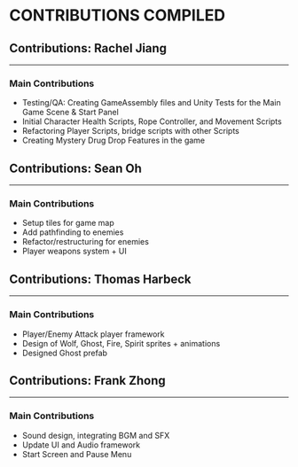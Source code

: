 # CONTRIBUTIONS COMPILED

## Contributions: Rachel Jiang
______________________________________________________________________________________
### Main Contributions
- Testing/QA: Creating GameAssembly files and Unity Tests for the Main Game Scene & Start Panel
- Initial Character Health Scripts, Rope Controller, and Movement Scripts
- Refactoring Player Scripts, bridge scripts with other Scripts
- Creating Mystery Drug Drop Features in the game


## Contributions: Sean Oh
______________________________________________________________________________________
### Main Contributions
- Setup tiles for game map
- Add pathfinding to enemies
- Refactor/restructuring for enemies
- Player weapons system + UI


## Contributions: Thomas Harbeck
______________________________________________________________________________________
### Main Contributions
- Player/Enemy Attack player framework
- Design of Wolf, Ghost, Fire, Spirit sprites + animations
- Designed Ghost prefab

## Contributions: Frank Zhong
______________________________________________________________________________________
### Main Contributions
- Sound design, integrating BGM and SFX
- Update UI and Audio framework
- Start Screen and Pause Menu

